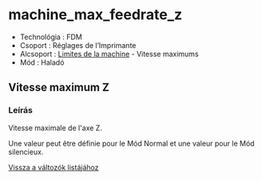 # machine\_max\_feedrate\_z

* Technológia : FDM
* Csoport : Réglages de l’Imprimante
* Alcsoport : [Limites de la machine](../../beallitasok/printer_settings.md#limites-de-la-machine) - Vitesse maximums
* Mód : Haladó

## Vitesse maximum Z

### Leírás

Vitesse maximale de l'axe Z.

Une valeur peut être définie pour le Mód Normal et une valeur pour le Mód silencieux.

[Vissza a változók listájához](/)

